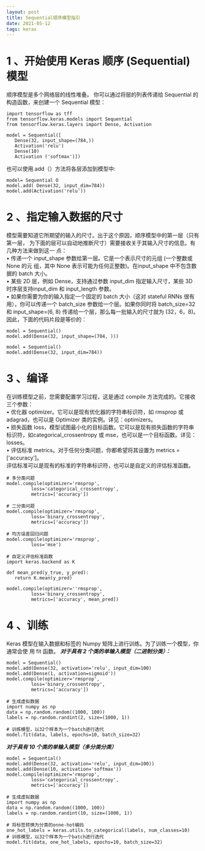 ```yaml
---
layout: post
title: Sequential顺序模型指引
date: 2021-05-12 
tags: keras   
---
```


# 1 、开始使用 Keras 顺序 (Sequential) 模型
顺序模型是多个网络层的线性堆叠。 你可以通过将层的列表传递给 Sequential 的构造函数，来创建一个 Sequential 模型：
```
import tensorflow as tff
from tensorflow.keras.models import Sequential
from tensorflow.keras.layers import Dense, Activation

model = Sequential([
   Dense(32, input_shape=(784,))
   Activation('relu')
   Dense(10)
   Activation ('softmax')])
```

也可以使用.add（）方法将各层添加到模型中:
```
model= Sequential O
model.add( Dense(32, input_dim=784))
model.add(Activation('relu'))
```

# 2 、指定输入数据的尺寸
模型需要知道它所期望的输入的尺寸。出于这个原因，顺序模型中的第一层（只有第一层， 为下面的层可以自动地推断尺寸）需要接收关于其输入尺寸的信息。有几种方法来做到这一 点：    
• 传递一个 input_shape 参数给第一层。它是一个表示尺寸的元组 (一个整数或 None 的元 组，其中 None 表示可能为任何正整数)。在input_shape 中不包含数据的 batch 大小。    
• 某些 2D 层，例如 Dense，支持通过参数 input_dim 指定输入尺寸，某些 3D 时序层支持input_dim 和 input_length 参数。    
• 如果你需要为你的输入指定一个固定的 batch 大小（这对 stateful RNNs 很有用），你可以传递一个 batch_size 参数给一个层。如果你同时将 batch_size=32 和 input_shape=(6, 8) 传递给一个层，那么每一批输入的尺寸就为 (32，6，8)。    
因此，下面的代码片段是等价的： 
```
model = Sequential()
model.add(Dense(32, input_shape=(784, )))

model = Sequential()
model.add(Dense(32, input_dim=784))
```
# 3 、编译
在训练模型之前，您需要配置学习过程，这是通过 compile 方法完成的。它接收三个参数：    
• 优化器 optimizer。它可以是现有优化器的字符串标识符，如 rmsprop 或 adagrad，也可以是 Optimizer 类的实例。详见：optimizers。    
• 损失函数 loss，模型试图最小化的目标函数。它可以是现有损失函数的字符串标识符，如categorical_crossentropy 或 mse，也可以是一个目标函数。详见：losses。    
• 评估标准 metrics。对于任何分类问题，你都希望将其设置为 metrics = ['accuracy']。    
评估标准可以是现有的标准的字符串标识符，也可以是自定义的评估标准函数。
```
# 多分类问题
model.compile(optimizer='rmsprop',
         loss='categorical_crossentropy',
         metrics=['accuracy'])

# 二分类问题
model.compile(optimizer='rmsprop',
         loss='binary_crossentropy',
         metrics=['accuracy'])
         
# 均方误差回归问题
model.compile(optimizer='rmsprop',
         loss='mse')

# 自定义评估标准函数
import keras.backend as K

def mean_pred(y_true, y_pred):
   return K.mean(y_pred)
   
model.compile(optimizer=''rmsprop',
         loss='binary_crossentropy',
         metrics=['accuracy', mean_pred])
```
# 4 、训练
Keras 模型在输入数据和标签的 Numpy 矩阵上进行训练。为了训练一个模型，你通常会使 用 fit 函数。
***对于具有 2 个类的单输入模型（二进制分类）：***
```
model = Sequential()
model.add(Dense(32, activation='relu', input_dim=100)
model.add(Dense(1, activation=sigmoid'))
model.compile(optimizer='rmsprop',
         loss='binary_crossentropy',
         metrics=['accuracy'])

# 生成虚拟数据
import numpy as np
data = np.random.random((1000, 100))
labels = np.random.randint(2, size=(1000, 1))

# 训练模型，以32个样本为一个batch进行迭代
model.fit(data, labels, epochs=10, batch_size=32)
```
***对于具有 10 个类的单输入模型（多分类分类）***
```
model = Sequential()
model.add(Dense(32, activation='relu', input_dim=100))
model.add(Dense(10, activation='softmax'))
model.compile(optimizer='rmsprop',
         loss='categorical_crossentropy',
         metrics=['accuracy'])

# 生成虚拟数据
import numpy as np
data = np.random.random((1000, 100))
labels = np.random.randint(10, size=(1000, 1))

# 将标签转换为分类的onne-hot编码
one_hot_labels = keras.utils.to_categorical(labels, num_classes=10)
# 训练模型，以32个样本为一个batch进行迭代
model.fit(data, one_hot_labels, epochs=10, batch_size=32)
```
















